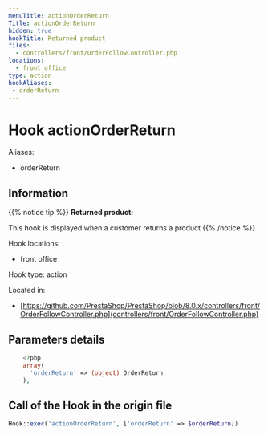 ```yaml
---
menuTitle: actionOrderReturn
Title: actionOrderReturn
hidden: true
hookTitle: Returned product
files:
  - controllers/front/OrderFollowController.php
locations:
  - front office
type: action
hookAliases:
 - orderReturn
---
```


# Hook actionOrderReturn

Aliases: 
 - orderReturn



## Information

{{% notice tip %}}
**Returned product:** 

This hook is displayed when a customer returns a product 
{{% /notice %}}

Hook locations: 
  - front office

Hook type: action

Located in: 
  - [https://github.com/PrestaShop/PrestaShop/blob/8.0.x/controllers/front/OrderFollowController.php](controllers/front/OrderFollowController.php)

## Parameters details

```php
    <?php
    array(
      'orderReturn' => (object) OrderReturn
    );
```

## Call of the Hook in the origin file

```php
Hook::exec('actionOrderReturn', ['orderReturn' => $orderReturn])
```